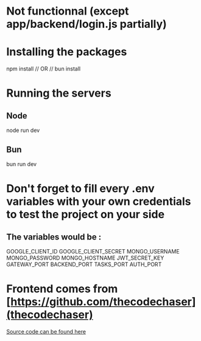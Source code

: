 # Not functionnal (except app/backend/login.js partially)

# Installing the packages
npm install
// OR //
bun install

# Running the servers
## Node
node run dev
## Bun
bun run dev

# Don't forget to fill every .env variables with your own credentials to test the project on your side
## The variables would be :
GOOGLE_CLIENT_ID
GOOGLE_CLIENT_SECRET
MONGO_USERNAME
MONGO_PASSWORD
MONGO_HOSTNAME
JWT_SECRET_KEY
GATEWAY_PORT
BACKEND_PORT
TASKS_PORT
AUTH_PORT

# Frontend comes from [https://github.com/thecodechaser](thecodechaser)
[Source code can be found here](https://github.com/thecodechaser/todo-list-react)
